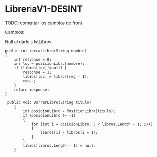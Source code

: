 # LibreriaV1-DESINT


TODO: comentar los cambios de front

Cambios:

Null al darle a lstLibros

    public int borrarLibro(String nombre)
    {
        int response = 0;
        int loc = posicionLibro(nombre);
        if (libros[loc]!=null) {
            response = 1;
            libros[loc] = libros[reg - 1];
            reg--;
        }
        return response;
    }
    
     public void BorrarLibro(String titulo)
        {
            int posicionLibro = PosicionLibro(titulo);
            if (posicionLibro != -1)
            {
                for (int i = posicionLibro; i < libros.Length - 1; i++)
                {
                    libros[i] = libros[i + 1];
                }
            }
            libros[libros.Length - 1] = null;
        }
